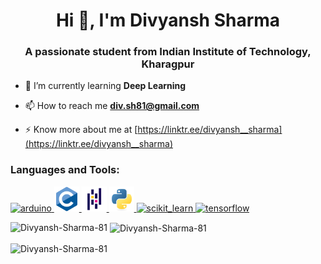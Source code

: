 

<!--
**lord-TACO-81/lord-TACO-81** is a ✨ _special_ ✨ repository because its `README.md` (this file) appears on your GitHub profile.

Here are some ideas to get you started:

- 🔭 I’m currently working on ...
- 🌱 I’m currently learning ...
- 👯 I’m looking to collaborate on ...
- 🤔 I’m looking for help with ...
- 💬 Ask me about ...
- 📫 How to reach me: ...
- 😄 Pronouns: ...
- ⚡ Fun fact: ...
-->
<h1 align="center">Hi 👋, I'm Divyansh Sharma</h1>
<h3 align="center">A passionate student from Indian Institute of Technology, Kharagpur</h3>

- 🌱 I’m currently learning **Deep Learning**

- 📫 How to reach me **div.sh81@gmail.com**

- ⚡ Know more about me at [https://linktr.ee/divyansh__sharma](https://linktr.ee/divyansh__sharma)


<h3 align="left">Languages and Tools:</h3>
<p align="left"> <a href="https://www.arduino.cc/" target="_blank" rel="noreferrer"> <img src="https://cdn.worldvectorlogo.com/logos/arduino-1.svg" alt="arduino" width="40" height="40"/> </a> <a href="https://www.cprogramming.com/" target="_blank" rel="noreferrer"> <img src="https://raw.githubusercontent.com/devicons/devicon/master/icons/c/c-original.svg" alt="c" width="40" height="40"/> </a> <a href="https://pandas.pydata.org/" target="_blank" rel="noreferrer"> <img src="https://raw.githubusercontent.com/devicons/devicon/2ae2a900d2f041da66e950e4d48052658d850630/icons/pandas/pandas-original.svg" alt="pandas" width="40" height="40"/> </a> <a href="https://www.python.org" target="_blank" rel="noreferrer"> <img src="https://raw.githubusercontent.com/devicons/devicon/master/icons/python/python-original.svg" alt="python" width="40" height="40"/> </a> <a href="https://scikit-learn.org/" target="_blank" rel="noreferrer"> <img src="https://upload.wikimedia.org/wikipedia/commons/0/05/Scikit_learn_logo_small.svg" alt="scikit_learn" width="40" height="40"/> </a> <a href="https://www.tensorflow.org" target="_blank" rel="noreferrer"> <img src="https://www.vectorlogo.zone/logos/tensorflow/tensorflow-icon.svg" alt="tensorflow" width="40" height="40"/> </a> </p>

<p><img align="left" src="https://github-readme-stats.vercel.app/api/top-langs?username=Divyansh-Sharma-81&show_icons=true&locale=en&layout=compact" alt="Divyansh-Sharma-81" /></p>

<p>&nbsp;<img align="center" src="https://github-readme-stats.vercel.app/api?username=Divyansh-Sharma-81&show_icons=true&locale=en" alt="Divyansh-Sharma-81" /></p>

<p><img align="center" src="https://github-readme-streak-stats.herokuapp.com/?user=Divyansh-Sharma-81&" alt="Divyansh-Sharma-81" /></p>

